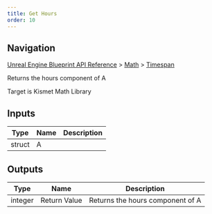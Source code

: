 ```yaml
---
title: Get Hours
order: 10
---
```

## Navigation

[Unreal Engine Blueprint API Reference](https://dev.epicgames.com/documentation/en-us/unreal-engine/BlueprintAPI) > [Math](https://dev.epicgames.com/documentation/en-us/unreal-engine/BlueprintAPI/Math) > [Timespan](https://dev.epicgames.com/documentation/en-us/unreal-engine/BlueprintAPI/Math/Timespan)

Returns the hours component of A

Target is Kismet Math Library

## Inputs

| Type | Name | Description |
| --- | --- | --- |
| struct | A |  |

## Outputs

| Type | Name | Description |
| --- | --- | --- |
| integer | Return Value | Returns the hours component of A |

